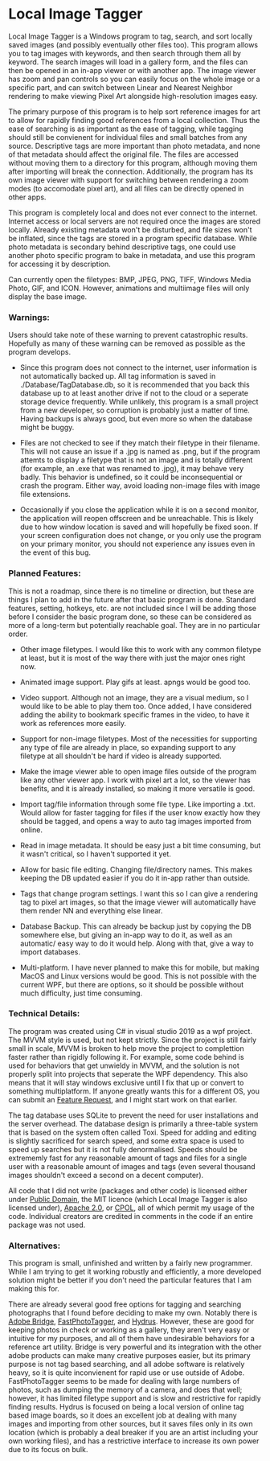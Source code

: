 # Local Image Tagger
 Local Image Tagger is a Windows program to tag, search, and sort locally saved images (and possibly eventually other files too). This program allows you to tag images with keywords, and then search through them all by keyword. The search images will load in a gallery form, and the files can then be opened in an in-app viewer or with another app. The image viewer has zoom and pan controls so you can easily focus on the whole image or a specific part, and can switch between Linear and Nearest Neighbor rendering to make viewing Pixel Art alongside high-resolution images easy.

 The primary purpose of this program is to help sort reference images for art to allow for rapidly finding good references from a local collection. Thus the ease of searching is as important as the ease of tagging, while tagging should still be convienent for individual files and small batches from any source. Descriptive tags are more important than photo metadata, and none of that metadata should affect the original file. The files are accessed without moving them to a directory for this program, although moving them after importing will break the connection. Additionally, the program has its own image viewer with support for switching between rendering a zoom modes (to accomodate pixel art), and all files can be directly opened in other apps.
 
 This program is completely local and does not ever connect to the internet. Internet access or local servers are not required once the images are stored locally. Already existing metadata won't be disturbed, and file sizes won't be inflated, since the tags are stored in a program specific database. While photo metadata is secondary behind descriptive tags, one could use another photo specific program to bake in metadata, and use this program for accessing it by description.

Can currently open the filetypes: BMP, JPEG, PNG, TIFF, Windows Media Photo, GIF, and ICON. However, animations and multiimage files will only display the base image.


### Warnings:

Users should take note of these warning to prevent catastrophic results. Hopefully as many of these warning can be removed as possible as the program develops.

- Since this program does not connect to the internet, user information is not automatically backed up. All tag information is saved in ./Database/TagDatabase.db, so it is recommended that you back this database up to at least another drive if not to the cloud or a seperate storage device frequently. While unlikely, this program is a small project from a new developer, so corruption is probably just a matter of time. Having backups is always good, but even more so when the database might be buggy.

- Files are not checked to see if they match their filetype in their filename. This will not cause an issue if a .jpg is named as .png, but if the program attemts to display a filetype that is not an image and is totally different (for example, an .exe that was renamed to .jpg), it may behave very badly. This behavior is undefined, so it could be inconsequential or crash the program. Either way, avoid loading non-image files with image file extensions.

- Occasionally if you close the application while it is on a second monitor, the application will reopen offscreen and be unreachable. This is likely due to how window location is saved and will hopefully be fixed soon. If your screen configuration does not change, or you only use the program on your primary monitor, you should not experience any issues even in the event of this bug.


### Planned Features:

This is not a roadmap, since there is no timeline or direction, but these are things I plan to add in the future after that basic program is done. Standard features, setting, hotkeys, etc. are not included since I will be adding those before I consider the basic program done, so these can be considered as more of a long-term but potentially reachable goal. They are in no particular order.

- Other image filetypes. I would like this to work with any common filetype at least, but it is most of the way there with just the major ones right now.

- Animated image support. Play gifs at least. apngs would be good too.

- Video support. Although not an image, they are a visual medium, so I would like to be able to play them too. Once added, I have considered adding the ability to bookmark specific frames in the video, to have it work as references more easily.

- Support for non-image filetypes. Most of the necessities for supporting any type of file are already in place, so expanding support to any filetype at all shouldn't be hard if video is already supported.

- Make the image viewer able to open image files outside of the program like any other viewer app. I work with pixel art a lot, so the viewer has benefits, and it is already installed, so making it more versatile is good.

- Import tag/file information through some file type. Like importing a .txt. Would allow for faster tagging for files if the user know exactly how they should be tagged, and opens a way to auto tag images imported from online.

- Read in image metadata. It should be easy just a bit time consuming, but it wasn't critical, so I haven't supported it yet.

- Allow for basic file editing. Changing file/directory names. This makes keeping the DB updated easier if you do it in-app rather than outside.

- Tags that change program settings. I want this so I can give a rendering tag to pixel art images, so that the image viewer will automatically have them render NN and everything else linear. 

- Database Backup. This can already be backup just by copying the DB somewhere else, but giving an in-app way to do it, as well as an automatic/ easy way to do it would help. Along with that, give a way to import databases.

- Multi-platform. I have never planned to make this for mobile, but making MacOS and Linux versions would be good. This is not possible with the current WPF, but there are options, so it should be possible without much difficulty, just time consuming.


### Technical Details:

The program was created using C# in visual studio 2019 as a wpf project. The MVVM style is used, but not kept strictly. Since the project is still fairly small in scale, MVVM is broken to help move the project to complettion faster rather than rigidly following it. For example, some code behind is used for behaviors that get unwieldy in MVVM, and the solution is not properly split into projects that seperate the WPF dependency. This also means that it will stay windows exclusive until I fix that up or convert to something multiplatform. If anyone greatly wants this for a different OS, you can submit an [Feature Request](https://github.com/brookstco/Local-Image-Tagger/issues), and I might start work on that earlier.

The tag database uses SQLite to prevent the need for user installations and the server overhead. The database design is primarily a three-table system that is based on the system often called Toxi. Speed for adding and editing is slightly sacrificed for search speed, and some extra space is used to speed up searches but it is not fully denormalised. Speeds should be extrememly fast for any reasonable amount of tags and files for a single user with a reasonable amount of images and tags (even several thousand images shouldn't exceed a second on a decent computer). 

All code that I did not write (packages and other code) is licensed either under [Public Domain](https://fairuse.stanford.edu/overview/public-domain/welcome/#:~:text=The%20term%20%E2%80%9Cpublic%20domain%E2%80%9D%20refers,one%20can%20ever%20own%20it.), the MIT licence (which Local Image Tagger is also licensed under), [Apache 2.0](https://www.apache.org/licenses/LICENSE-2.0), or [CPOL](https://www.codeproject.com/info/cpol10.aspx), all of which permit my usage of the code. Individual creators are credited in comments in the code if an entire package was not used.


### Alternatives:

This program is small, unfinished and written by a fairly new programmer. While I am trying to get it working robustly and efficiently, a more developed solution might be better if you don't need the particular features that I am making this for. 

There are already several good free options for tagging and searching photographs that I found before deciding to make my own. Notably there is [Adobe Bridge](https://helpx.adobe.com/bridge/using/keywords-adobe-bridge.html), [FastPhotoTagger](https://sourceforge.net/projects/fastphototagger/), and [Hydrus](https://github.com/hydrusnetwork/hydrus). However, these are good for keeping photos in check or working as a gallery, they aren't very easy or intuitive for my purposes, and all of them have undesirable behaviors for a reference art utility. Bridge is very powerful and its integration with the other adobe products can make many creative purposes easier, but its primary purpose is not tag based searching, and all adobe software is relatively heavy, so it is quite inconvienent for rapid use or use outside of Adobe. FastPhotoTagger seems to be made for dealing with large numbers of photos, such as dumping the memory of a camera, and does that well; however, it has limited filetype support and is slow and restrictive for rapidly finding results. Hydrus is focused on being a local version of online tag based image boards, so it does an excellent job at dealing with many images and importing from other sources, but it saves files only in its own location (which is probably a deal breaker if you are an artist including your own working files), and has a restrictive interface to increase its own power due to its focus on bulk.
